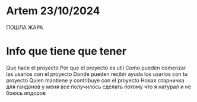 # Artem 23/10/2024
ПОШЛА ЖАРА
# Info que tiene que tener
Que hace el proyecto
Por que el proyecto es util
Como pueden comenzar las usarios con el proyecto
Donde pueden recibir ayuda los usarios con tu proyecto
Quien mantiene y contribuye con el proyecto
Новая старничка для гандонов у меня все получилось сделать потому что я натурал и не боюсь ипдоров
